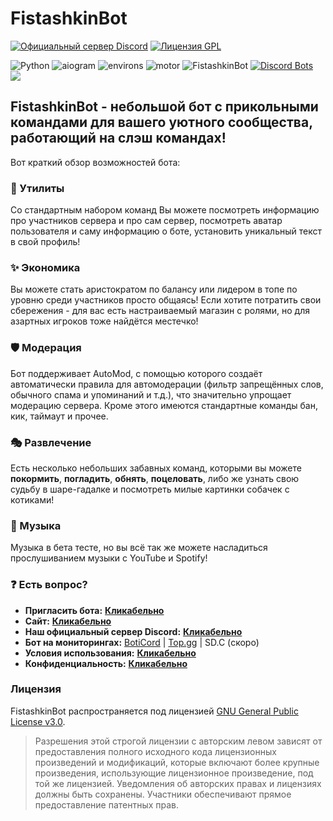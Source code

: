 # FistashkinBot
[![Официальный сервер Discord](https://discordapp.com/api/guilds/809899167282364416/embed.png)](https://discord.gg/Q69xQnzR6m)
[![Лицензия GPL](https://badges.frapsoft.com/os/gpl/gpl.svg?v=103)](LICENSE)

![Python](https://img.shields.io/badge/Python-3.11-blue?style=for-the-badge&logo=python)
![aiogram](https://img.shields.io/badge/disnake-black?style=for-the-badge&logo=discord)
![environs](https://img.shields.io/badge/environs-red?style=for-the-badge)
![motor](https://img.shields.io/badge/motor_pymongo-gray?style=for-the-badge&logo=mongodb)
![FistashkinBot](https://img.shields.io/badge/Fistashkin%20Bot-Версия%3A%20v1.4-8df8a7?style=for-the-badge&logo=discord&logoColor=8df8a7)
[![Discord Bots](https://discordbots.org/api/widget/991338113630752928.png)](https://discordbots.org/bot/991338113630752928?utm_source=widget)
<a href="#">![](https://skillicons.dev/icons?i=py,sqlite,mongodb,discord,md,kotlin)</a><br/>

## **FistashkinBot - небольшой бот с прикольными командами для вашего уютного сообщества, работающий на слэш командах!**

Вот краткий обзор возможностей бота:
### **🎀 Утилиты**
Со стандартным набором команд Вы можете посмотреть информацию про участников сервера и про сам сервер, посмотреть аватар пользователя и саму информацию о боте, установить уникальный текст в свой профиль!
### **✨ Экономика**
Вы можете стать аристократом по балансу или лидером в топе по уровню среди участников просто общаясь! Если хотите потратить свои сбережения - для вас есть настраиваемый магазин с ролями, но для азартных игроков тоже найдётся местечко!
### **🛡️ Модерация**
Бот поддерживает AutoMod, с помощью которого создаёт автоматически правила для автомодерации (фильтр запрещённых слов, обычного спама и упоминаний и т.д.), что значительно упрощает модерацию сервера. Кроме этого имеются стандартные команды бан, кик, таймаут и прочее.
### **🎭 Развлечение**
Есть несколько небольших забавных команд, которыми вы можете **покормить**, **погладить**, **обнять**, **поцеловать**, либо же узнать свою судьбу в шаре-гадалке и посмотреть милые картинки собачек с котиками!
### **🎵 Музыка**
Музыка в бета тесте, но вы всё так же можете насладиться прослушиванием музыки с YouTube и Spotify!

### :question: Есть вопрос?
* **Пригласить бота:** [**Кликабельно**](https://discord.com/api/oauth2/authorize?client_id=991338113630752928&permissions=8&scope=bot%20applications.commands)
* **Сайт:** [**Кликабельно**](https://fistashkinbot.github.io/)
* **Наш официальный сервер Discord:** [**Кликабельно**](https://discord.gg/H9XCZSReMj)
* **Бот на мониторингах:** [BotiCord](https://boticord.top/bot/991338113630752928) | [Top.gg](https://top.gg/bot/991338113630752928) | SD.C (скоро)
* **Условия использования:** [**Кликабельно**](TERMS.md)
* **Конфиденциальность:** [**Кликабельно**](PRIVACY.md)


### Лицензия
FistashkinBot распространяется под лицензией [GNU General Public License v3.0](LICENSE).
> Разрешения этой строгой лицензии с авторским левом зависят от предоставления полного исходного кода лицензионных произведений и модификаций, которые включают более крупные произведения, использующие лицензионное произведение, под той же лицензией. Уведомления об авторских правах и лицензиях должны быть сохранены. Участники обеспечивают прямое предоставление патентных прав.
> 
